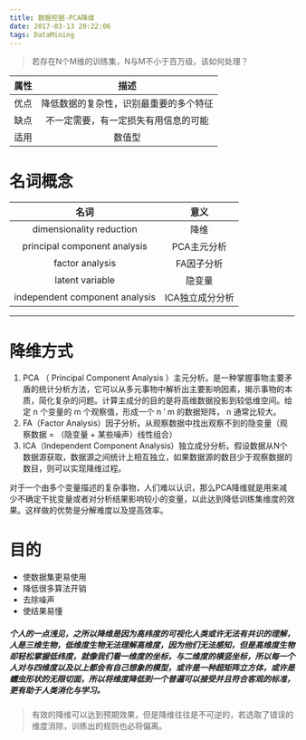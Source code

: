 ```yaml
---
title: 数据挖掘-PCA降维
date: 2017-03-13 20:22:06
tags: DataMining
---
```


> 若存在N个M维的训练集，N与M不小于百万级，该如何处理？

|属性|描述|
|:---:|:---:|
|优点|降低数据的复杂性，识别最重要的多个特征|
|缺点|不一定需要，有一定损失有用信息的可能|
|适用|数值型|

# 名词概念

|名词|意义|
|:---:|:---:|
|dimensionality reduction|降维|
|principal component analysis|PCA主元分析|
|factor analysis|FA因子分析|
|latent variable|隐变量|
|independent component analysis|ICA独立成分分析|

-------

# 降维方式

1.  PCA （ Principal Component Analysis ）主元分析。是一种掌握事物主要矛盾的统计分析方法，它可以从多元事物中解析出主要影响因素，揭示事物的本质，简化复杂的问题。计算主成分的目的是将高维数据投影到较低维空间。给定 n 个变量的 m 个观察值，形成一个 n ′ m 的数据矩阵， n 通常比较大。
2.  FA（Factor Analysis）因子分析。从观察数据中找出观察不到的隐变量（观察数据 = （隐变量 + 某些噪声）线性组合）
3.  ICA（Independent Component Analysis）独立成分分析。假设数据从N个数据源获取，数据源之间统计上相互独立，如果数据源的数目少于观察数据的数目，则可以实现降维过程。

对于一个由多个变量描述的复杂事物，人们难以认识，那么PCA降维就是用来减少不确定干扰变量或者对分析结果影响较小的变量，以此达到降低训练集维度的效果。这样做的优势是分解难度以及提高效率。

# 目的

* 使数据集更易使用
* 降低很多算法开销
* 去除噪声
* 使结果易懂

##### 个人的一点浅见，之所以降维是因为高纬度的可视化人类或许无法有共识的理解，人是三维生物，低维度生物无法理解高维度，因为他们无法感知，但是高维度生物却轻松掌握低纬度，就像我们看一维度的坐标，与二维度的横竖坐标，所以每一个人对与四维度以及以上都会有自己想象的模型，或许是一种超矩阵立方体，或许是蠕虫形状的无限切面，所以将维度降低到一个普遍可以接受并且符合客观的标准，更有助于人类消化与学习。

> 有效的降维可以达到预期效果，但是降维往往是不可逆的，若选取了错误的维度消除，训练出的规则也必将偏离。


